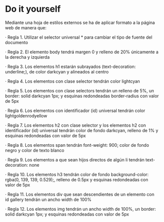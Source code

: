 # Do it yourself

Mediante una hoja de estilos externos se ha de aplicar formato a la página web de manera que:

  · Regla 1. Utilizar el selector universal * para cambiar el tipo de fuente del documento

  · Regla 2. El elemento body tendrá margen 0 y relleno de 20% únicamente a la derecha y izquierda

  · Regla 3. Los elementos h1 estarán subrayados (text-decoration: underline;), de color darkcyan y alineados al centro

  · Regla 4. Los elementos con clase selector tendrán color lightcyan

  · Regla 5. Los elementos con clase selectors tendrán un relleno de 5%, un border: solid darkcyan 1px; y esquinas redondeadas border-radius con valor de 5px

  · Regla 6. Los elementos con identificador (id) universal tendrán color lightgoldenrodyellow

  · Regla 7. Los elementos h2 con clase selector y los elementos h2 con identificador (id) universal tendrán color de fondo darkcyan, relleno de 1% y esquinas redondeadas con valor de 5px

  · Regla 8. Los elementos span tendrán font-weight: 900; color de fondo negro y color de texto blanco

  · Regla 9. Los elementos a que sean hijos directos de algún li tendrán text-decoration: none

  · Regla 10. Los elementos h3 tendrán color de fondo background-color: rgba(0, 139, 139, 0.529);, relleno de 0.5px y esquinas redondeadas con valor de 5px

  · Regla 11. Los elementos div que sean descendientes de un elemento con id gallery tendrán un ancho width de 100%

  · Regla 12. Los elementos img tendrán un ancho width de 100%, un border: solid darkcyan 1px; y esquinas redondeadas con valor de 5px
